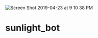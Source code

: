 ![Screen Shot 2019-04-23 at 9 10 38 PM](https://user-images.githubusercontent.com/10040486/56628976-ded18780-6619-11e9-855f-89366a60d39a.jpg)
# sunlight_bot
